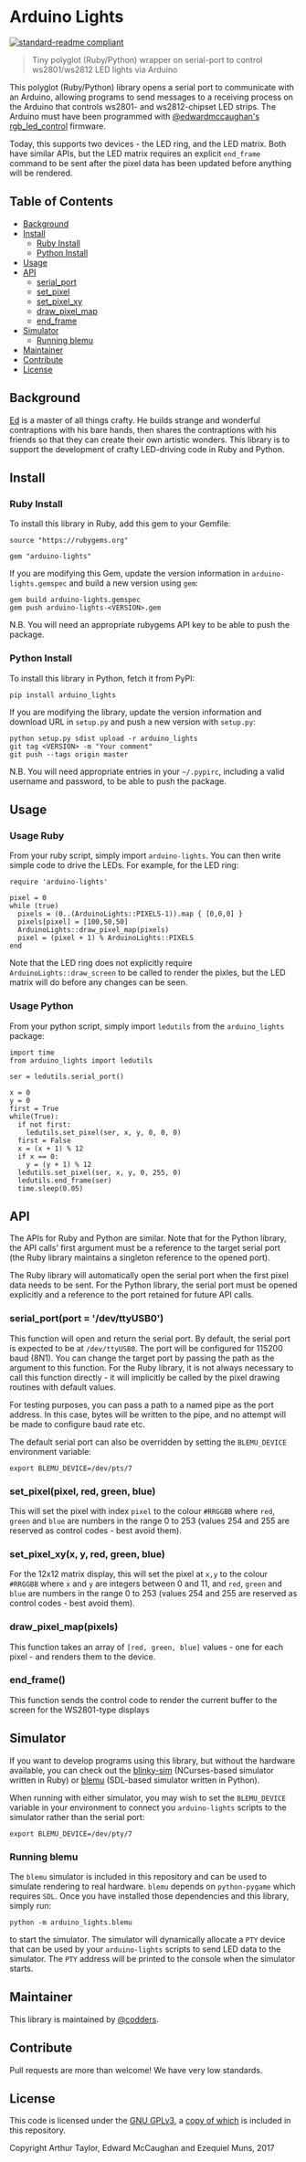 # Arduino Lights

[![standard-readme compliant](https://img.shields.io/badge/readme%20style-standard-brightgreen.svg?style=flat-square)](https://github.com/RichardLitt/standard-readme)

> Tiny polyglot (Ruby/Python) wrapper on serial-port to control ws2801/ws2812 LED lights via Arduino

This polyglot (Ruby/Python) library opens a serial port to communicate with an Arduino, allowing programs to send messages to a receiving process on the Arduino that controls ws2801- and ws2812-chipset LED strips. The Arduino must have been programmed with [@edwardmccaughan's](https://github.com/edwardmccaughan) [rgb_led_control](https://github.com/edwardmccaughan/rgb_led_control) firmware.

Today, this supports two devices - the LED ring, and the LED matrix. Both have similar APIs, but the LED matrix requires an explicit `end_frame` command to be sent after the pixel data has been updated before anything will be rendered.

## Table of Contents

 - [Background](#background)
 - [Install](#install)
   - [Ruby Install](#ruby-install)
   - [Python Install](#python-install)
 - [Usage](#usage)
 - [API](#api)
   - [serial_port](#serial_portport--devttyusb0)
   - [set_pixel](#set_pixelpixel-red-green-blue)
   - [set_pixel_xy](#set_pixel_xyx-y-red-green-blue)
   - [draw_pixel_map](#draw_pixel_mappixels)
   - [end_frame](#end_frame)
 - [Simulator](#simulator)
   - [Running blemu](#running-blemu)
 - [Maintainer](#maintainer)
 - [Contribute](#contribute)
 - [License](#license)

## Background

[Ed](https://github.com/edwardmccaughan) is a master of all things crafty. He builds strange and wonderful contraptions with his bare hands, then shares the contraptions with his friends so that they can create their own artistic wonders. This library is to support the development of crafty LED-driving code in Ruby and Python.

## Install

### Ruby Install

To install this library in Ruby, add this gem to your Gemfile:

```
source "https://rubygems.org"

gem "arduino-lights"
```

If you are modifying this Gem, update the version information in `arduino-lights.gemspec` and build a new version using `gem`:

```
gem build arduino-lights.gemspec
gem push arduino-lights-<VERSION>.gem
```

N.B. You will need an appropriate rubygems API key to be able to push the package.

### Python Install

To install this library in Python, fetch it from PyPI:

```
pip install arduino_lights
```

If you are modifying the library, update the version information and download URL in `setup.py` and push a new version with `setup.py`:

```
python setup.py sdist upload -r arduino_lights
git tag <VERSION> -m "Your comment"
git push --tags origin master

```

N.B. You will need appropriate entries in your `~/.pypirc`, including a valid username and password, to be able to push the package.

## Usage

### Usage Ruby

From your ruby script, simply import `arduino-lights`. You can then write simple code to drive the LEDs. For example, for the LED ring:

```
require 'arduino-lights'

pixel = 0
while (true)
  pixels = (0..(ArduinoLights::PIXELS-1)).map { [0,0,0] }
  pixels[pixel] = [100,50,50]
  ArduinoLights::draw_pixel_map(pixels)
  pixel = (pixel + 1) % ArduinoLights::PIXELS
end

```

Note that the LED ring does not explicitly require `ArduinoLights::draw_screen` to be called to render the pixles, but the LED matrix will do before any changes can be seen. 

### Usage Python

From your python script, simply import `ledutils` from the `arduino_lights` package:

```
import time
from arduino_lights import ledutils

ser = ledutils.serial_port()

x = 0
y = 0
first = True
while(True):
  if not first:
    ledutils.set_pixel(ser, x, y, 0, 0, 0)
  first = False
  x = (x + 1) % 12
  if x == 0:
    y = (y + 1) % 12
  ledutils.set_pixel(ser, x, y, 0, 255, 0)
  ledutils.end_frame(ser)
  time.sleep(0.05)

```

## API

The APIs for Ruby and Python are similar. Note that for the Python library, the API calls' first argument must be a reference to the target serial port (the Ruby library maintains a singleton reference to the opened port).

The Ruby library will automatically open the serial port when the first pixel data needs to be sent. For the Python library, the serial port must be opened explicitly and a reference to the port retained for future API calls.

### serial_port(port = '/dev/ttyUSB0')

This function will open and return the serial port. By default, the serial port is expected to be at `/dev/ttyUSB0`. The port will be configured for 115200 baud (8N1). You can change the target port by passing the path as the argument to this function. For the Ruby library, it is not always necessary to call this function directly - it will implicitly be called by the pixel drawing routines with default values.

For testing purposes, you can pass a path to a named pipe as the port address. In this case, bytes will be written to the pipe, and no attempt will be made to configure baud rate etc.

The default serial port can also be overridden by setting the `BLEMU_DEVICE` environment variable:

```
export BLEMU_DEVICE=/dev/pts/7
```

### set_pixel(pixel, red, green, blue)

This will set the pixel with index `pixel` to the colour `#RRGGBB` where `red`, `green` and `blue` are numbers in the range 0 to 253 (values 254 and 255 are reserved as control codes - best avoid them).

### set_pixel_xy(x, y, red, green, blue)

For the 12x12 matrix display, this will set the pixel at `x,y` to the colour `#RRGGBB` where `x` and `y` are integers between 0 and 11, and `red`, `green` and `blue` are numbers in the range 0 to 253 (values 254 and 255 are reserved as control codes - best avoid them).

### draw_pixel_map(pixels)

This function takes an array of `[red, green, blue]` values - one for each pixel - and renders them to the device.

### end_frame()

This function sends the control code to render the current buffer to the screen for the WS2801-type displays

## Simulator

If you want to develop programs using this library, but without the hardware available, you can check out the [blinky-sim](https://github.com/craftcodiness/blinky-sim) (NCurses-based simulator written in Ruby) or [blemu](arduino_lights/blemu.py) (SDL-based simulator written in Python). 

When running with either simulator, you may wish to set the `BLEMU_DEVICE` variable in your environment to connect you `arduino-lights` scripts to the simulator rather than the serial port:

```
export BLEMU_DEVICE=/dev/pty/7
```  

### Running blemu

The `blemu` simulator is included in this repository and can be used to simulate rendering to real hardware. `blemu` depends on `python-pygame` which requires `SDL`. Once you have installed those dependencies and this library, simply run:

```
python -m arduino_lights.blemu
```

to start the simulator. The simulator will dynamically allocate a `PTY` device that can be used by your `arduino-lights` scripts to send LED data to the simulator. The `PTY` address will be printed to the console when the simulator starts.

## Maintainer

This library is maintained by [@codders](https://github.com/codders).

## Contribute

Pull requests are more than welcome! We have very low standards.

## License

This code is licensed under the [GNU GPLv3](https://www.gnu.org/licenses/gpl.txt), a [copy of which](LICENSE) is included in this repository.

Copyright Arthur Taylor, Edward McCaughan and Ezequiel Muns, 2017
